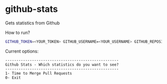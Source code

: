 # github-stats
Gets statistics from Github

How to run?

```bash
GITHUB_TOKEN=<YOUR_TOKEN> GITHUB_USERNAME=<YOUR_USERNAME> GITHUB_REPOSITORY=<REPO> go run github-stats.go
```


Current options:

```
---------------------------------------------------
Github Stats - Which statistics do you want to see?
---------------------------------------------------
1- Time to Merge Pull Requests
0- Exit
```
